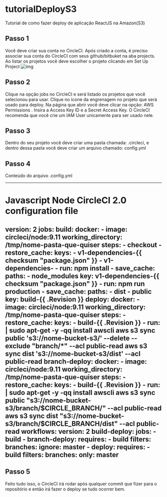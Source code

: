# tutorialDeployS3
Tutorial de como fazer deploy de aplicação ReactJS na Amazon(S3)

## Passo 1
Você deve  criar sua conta no CircleCI. Após criado a conta, é preciso associar sua conta do CircleCI com seus github/bitbuket na aba projects. Ao listar os projetos você deve escolher o projeto clicando em Set Up Project 
![img](https://cdn-images-1.medium.com/max/800/1*rpHcpF4I7W0mDu1H0WvgUg.png)

## Passo 2
Clique na opção jobs no CircleCI e será listado os projetos que você selecionou para usar. Clique no ícone da engrenagem no projeto que será usado para deploy. Na página que abrir você deve clicar na opção: AWS Permissions . Insira a Access Key ID e a Secret Access Key. O CircleCI recomenda que você crie um IAM User unicamente para ser usado nele. 

## Passo 3
Dentro do seu projeto você deve criar uma pasta chamada: .circleci, e dentro dessa pasta você deve criar um arquivo chamado: config.yml

## Passo 4
Conteúdo do arquivo .config.yml

---
# Javascript Node CircleCI 2.0 configuration file
version: 2
jobs:
  build:
    docker:
      - image: circleci/node:9.11
    working_directory: /tmp/nome-pasta-que-quiser
    steps:
      - checkout
      - restore_cache:
          keys:
          - v1-dependencies-{{ checksum "package.json" }}
          - v1-dependencies-
      - run: npm install
      - save_cache:
          paths:
            - node_modules
          key: v1-dependencies-{{ checksum "package.json" }}
      - run: npm run production
      - save_cache:
          paths:
            - dist
            - public
          key: build-{{ .Revision }}
  deploy:
    docker:
      - image: circleci/node:9.11
    working_directory: /tmp/nome-pasta-que-quiser
    steps:
      - restore_cache:
          keys:
          - build-{{ .Revision }}
      - run: |
             sudo apt-get -y -qq install awscli
             aws s3 sync public 's3://nome-bucket-s3/' --delete --exclude "branch/*" --acl public-read
             aws s3 sync dist 's3://nome-bucket-s3/dist' --acl public-read
  branch-deploy:
    docker:
      - image: circleci/node:9.11
    working_directory: /tmp/nome-pasta-que-quiser
    steps:
      - restore_cache:
          keys:
          - build-{{ .Revision }}
      - run: |
             sudo apt-get -y -qq install awscli
             aws s3 sync public "s3://nome-bucket-s3/branch/$CIRCLE_BRANCH/" --acl public-read
             aws s3 sync dist "s3://nome-bucket-s3/branch/$CIRCLE_BRANCH/dist" --acl public-read
workflows:
  version: 2
  build-deploy:
    jobs:
      - build
      - branch-deploy:
          requires:
            - build
          filters:
            branches:
              ignore: master
      - deploy:
          requires:
            - build
          filters:
            branches:
              only: master
---
   
## Passo 5
Feito tudo isso, o CircleCI irá rodar após qualquer commit que fizer para o repositório e então irá fazer o deploy se tudo ocorrer bem. 
